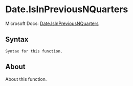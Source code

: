 # Date.IsInPreviousNQuarters

Microsoft Docs: [Date.IsInPreviousNQuarters](https://docs.microsoft.com/en-us/powerquery-m/date-isinpreviousnquarters)

## Syntax

```
Syntax for this function.
```

## About

About this function.

